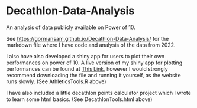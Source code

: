 # Decathlon-Data-Analysis
An analysis of data publicly available on Power of 10.

See https://gormansam.github.io/Decathlon-Data-Analysis/ for the markdown file where I have code and analysis of the data from 2022.

I also have also developed a shiny app for users to plot their own performances on power of 10.
A live version of my shiny app for plotting performances can be found at [This Link](https://samgorman.shinyapps.io/ukathleticstools/), however I would strongly recommend downloading the file and running it yourself, as the website runs slowly. (See AthleticsTools.R above)

I have also included a little decathlon points calculator project which I wrote to learn some html basics. (See DecathlonTools.html above)
